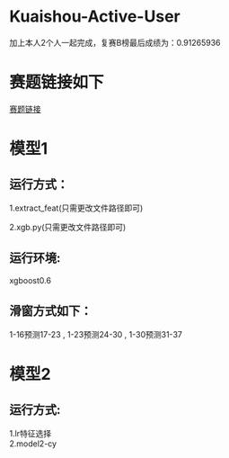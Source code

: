 # Kuaishou-Active-User
加上本人2个人一起完成，复赛B榜最后成绩为：0.91265936
# 赛题链接如下    
[赛题链接](https://www.kesci.com/home/competition/5ab8c36a8643e33f5138cba4/content) 


# 模型1
## 运行方式：
  1.extract_feat(只需更改文件路径即可)  

  2.xgb.py(只需更改文件路径即可)

## 运行环境:  
  xgboost0.6

## 滑窗方式如下：
1-16预测17-23 ,
1-23预测24-30 ,
1-30预测31-37

# 模型2
 ## 运行方式:
 1.lr特征选择 <br>
 2.model2-cy
